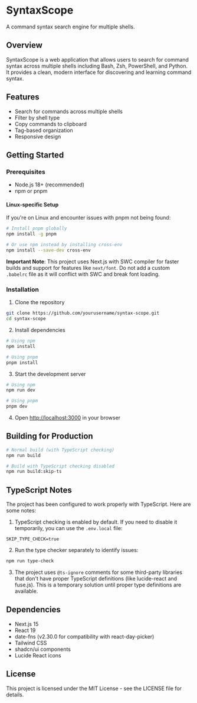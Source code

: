 # SyntaxScope

A command syntax search engine for multiple shells.

## Overview

SyntaxScope is a web application that allows users to search for command syntax across multiple shells including Bash, Zsh, PowerShell, and Python. It provides a clean, modern interface for discovering and learning command syntax.

## Features

- Search for commands across multiple shells
- Filter by shell type
- Copy commands to clipboard
- Tag-based organization
- Responsive design

## Getting Started

### Prerequisites

- Node.js 18+ (recommended)
- npm or pnpm

#### Linux-specific Setup

If you're on Linux and encounter issues with pnpm not being found:

```bash
# Install pnpm globally
npm install -g pnpm

# Or use npm instead by installing cross-env
npm install --save-dev cross-env
```

**Important Note**: This project uses Next.js with SWC compiler for faster builds and support for features like `next/font`. Do not add a custom `.babelrc` file as it will conflict with SWC and break font loading.

### Installation

1. Clone the repository
```bash
git clone https://github.com/yourusername/syntax-scope.git
cd syntax-scope
```

2. Install dependencies
```bash
# Using npm
npm install

# Using pnpm
pnpm install
```

3. Start the development server
```bash
# Using npm
npm run dev

# Using pnpm
pnpm dev
```

4. Open [http://localhost:3000](http://localhost:3000) in your browser

## Building for Production

```bash
# Normal build (with TypeScript checking)
npm run build

# Build with TypeScript checking disabled
npm run build:skip-ts
```

## TypeScript Notes

The project has been configured to work properly with TypeScript. Here are some notes:

1. TypeScript checking is enabled by default. If you need to disable it temporarily, you can use the `.env.local` file:
```
SKIP_TYPE_CHECK=true
```

2. Run the type checker separately to identify issues:
```bash
npm run type-check
```

3. The project uses `@ts-ignore` comments for some third-party libraries that don't have proper TypeScript definitions (like lucide-react and fuse.js). This is a temporary solution until proper type definitions are available.

## Dependencies

- Next.js 15
- React 19
- date-fns (v2.30.0 for compatibility with react-day-picker)
- Tailwind CSS
- shadcn/ui components
- Lucide React icons

## License

This project is licensed under the MIT License - see the LICENSE file for details.
